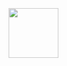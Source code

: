 <div id="header" align="center">
  <img src="https://media.tenor.com/CW-0A0q-6ksAAAAd/touching-grass.gif" width="100"/>
</div>
